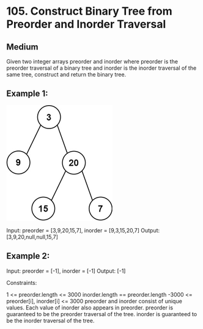 # 105. Construct Binary Tree from Preorder and Inorder Traversal

## Medium

Given two integer arrays preorder and inorder where preorder is the preorder traversal of a binary tree and inorder is the inorder traversal of the same tree, construct and return the binary tree.

## Example 1:

![alt text](image.png)

Input: preorder = [3,9,20,15,7], inorder = [9,3,15,20,7]
Output: [3,9,20,null,null,15,7]

## Example 2:

Input: preorder = [-1], inorder = [-1]
Output: [-1]

Constraints:

1 <= preorder.length <= 3000
inorder.length == preorder.length
-3000 <= preorder[i], inorder[i] <= 3000
preorder and inorder consist of unique values.
Each value of inorder also appears in preorder.
preorder is guaranteed to be the preorder traversal of the tree.
inorder is guaranteed to be the inorder traversal of the tree.
